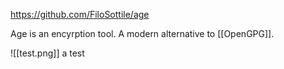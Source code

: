 https://github.com/FiloSottile/age

Age is an encyrption tool. A modern alternative to [[OpenGPG]].

![[test.png]] a test
